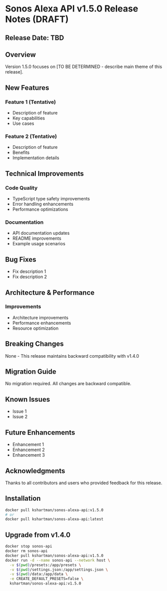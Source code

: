 # Sonos Alexa API v1.5.0 Release Notes (DRAFT)

## Release Date: TBD

## Overview
Version 1.5.0 focuses on [TO BE DETERMINED - describe main theme of this release].

## New Features

### Feature 1 (Tentative)
- Description of feature
- Key capabilities
- Use cases

### Feature 2 (Tentative)
- Description of feature
- Benefits
- Implementation details

## Technical Improvements

### Code Quality
- TypeScript type safety improvements
- Error handling enhancements
- Performance optimizations

### Documentation
- API documentation updates
- README improvements
- Example usage scenarios

## Bug Fixes
- Fix description 1
- Fix description 2

## Architecture & Performance

### Improvements
- Architecture improvements
- Performance enhancements
- Resource optimization

## Breaking Changes
None - This release maintains backward compatibility with v1.4.0

## Migration Guide
No migration required. All changes are backward compatible.

## Known Issues
- Issue 1
- Issue 2

## Future Enhancements
- Enhancement 1
- Enhancement 2
- Enhancement 3

## Acknowledgments
Thanks to all contributors and users who provided feedback for this release.

## Installation
```bash
docker pull kshartman/sonos-alexa-api:v1.5.0
# or
docker pull kshartman/sonos-alexa-api:latest
```

## Upgrade from v1.4.0
```bash
docker stop sonos-api
docker rm sonos-api
docker pull kshartman/sonos-alexa-api:v1.5.0
docker run -d --name sonos-api --network host \
  -v $(pwd)/presets:/app/presets \
  -v $(pwd)/settings.json:/app/settings.json \
  -v $(pwd)/data:/app/data \
  -e CREATE_DEFAULT_PRESETS=false \
  kshartman/sonos-alexa-api:v1.5.0
```